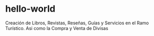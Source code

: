 # hello-world
Creación de Libros, Revistas, Reseñas, Guías y Servicios en el Ramo Turístico. Asi como la Compra y Venta de Divisas
